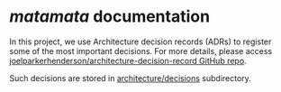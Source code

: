 # *matamata* documentation

In this project, we use Architecture decision records (ADRs) to register some of the most important decisions.
For more details, please access [joelparkerhenderson/architecture-decision-record GitHub repo](https://github.com/joelparkerhenderson/architecture-decision-record).

Such decisions are stored in [architecture/decisions](./architecture/decisions) subdirectory.
